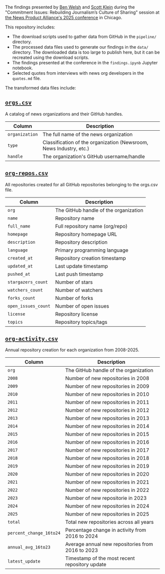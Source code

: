 The findings presented by [Ben Welsh](https://palewi.re) and [Scott Klein](https://www.linkedin.com/in/kleinmatic/) during the "Commitment Issues: Rebuilding Journalism’s Culture of Sharing" session at [the News Product Alliance's 2025 conference](https://newsproduct.org/npasummit/sessions) in Chicago.

This repository includes:

* The download scripts used to gather data from GitHub in the `pipeline/` directory.
* The processed data files used to generate our findings in the `data/` directory. The downloaded data is too large to publish here, but it can be recreated using the download scripts.
* The findings presented at the conference in the `findings.ipynb` Jupyter notebook.
* Selected quotes from interviews with news org developers in the `quotes.md` file.

The transformed data files include:

## [`orgs.csv`](data/transformed/orgs.csv)

A catalog of news organizations and their GitHub handles.

| Column | Description |
|--------|-------------|
| `organization` | The full name of the news organization |
| `type` | Classification of the organization (Newsroom, News Industry, etc.) |
| `handle` | The organization's GitHub username/handle |

## [`org-repos.csv`](data/transformed/org-repos.csv)

All repositories created for all GitHub repositories belonging to the orgs.csv file.

| Column | Description |
|--------|-------------|
| `org` | The GitHub handle of the organization |
| `name` | Repository name |
| `full_name` | Full repository name (org/repo) |
| `homepage` | Repository homepage URL |
| `description` | Repository description |
| `language` | Primary programming language |
| `created_at` | Repository creation timestamp |
| `updated_at` | Last update timestamp |
| `pushed_at` | Last push timestamp |
| `stargazers_count` | Number of stars |
| `watchers_count` | Number of watchers |
| `forks_count` | Number of forks |
| `open_issues_count` | Number of open issues |
| `license` | Repository license |
| `topics` | Repository topics/tags |

## [`org-activity.csv`](data/transformed/org-activity.csv)

Annual repository creation for each organization from 2008-2025.

| Column | Description |
|--------|-------------|
| `org` | The GitHub handle of the organization |
| `2008` | Number of new repositories in 2008 |
| `2009` | Number of new repositories in 2009 |
| `2010` | Number of new repositories in 2010 |
| `2011` | Number of new repositories in 2011 |
| `2012` | Number of new repositories in 2012 |
| `2013` | Number of new repositories in 2013 |
| `2014` | Number of new repositories in 2014 |
| `2015` | Number of new repositories in 2015 |
| `2016` | Number of new repositories in 2016 |
| `2017` | Number of new repositories in 2017 |
| `2018` | Number of new repositories in 2018 |
| `2019` | Number of new repositories in 2019 |
| `2020` | Number of new repositories in 2020 |
| `2021` | Number of new repositories in 2021 |
| `2022` | Number of new repositories in 2022 |
| `2023` | Number of new repositorie in 2023 |
| `2024` | Number of new repositories in 2024 |
| `2025` | Number of new repositories in 2025 |
| `total` | Total new repositories across all years |
| `percent_change_16to24` | Percentage change in activity from 2016 to 2024 |
| `annual_avg_16to23` | Average annual new repositories from 2016 to 2023 |
| `latest_update` | Timestamp of the most recent repository update |

